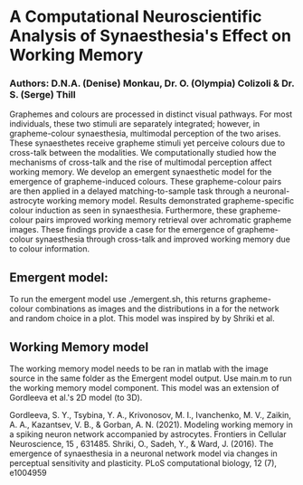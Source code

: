 # A Computational Neuroscientific Analysis of Synaesthesia's Effect on Working Memory
### Authors: D.N.A. (Denise) Monkau, Dr. O. (Olympia) Colizoli \& Dr. S. (Serge) Thill

Graphemes and colours are processed in distinct visual pathways. For most individuals, these two stimuli are separately integrated; however, in grapheme-colour synaesthesia, multimodal perception of the two arises. These synaesthetes receive grapheme stimuli yet perceive colours due to cross-talk between the modalities. We computationally studied how the mechanisms of cross-talk and the rise of multimodal perception affect working memory. We develop an emergent synaesthetic model for the emergence of grapheme-induced colours. These grapheme-colour pairs are then applied in a delayed matching-to-sample task through a neuronal-astrocyte working memory model. Results demonstrated grapheme-specific colour induction as seen in synaesthesia. Furthermore, these grapheme-colour pairs improved working memory retrieval over achromatic grapheme images. These findings provide a case for the emergence of grapheme-colour synaesthesia through cross-talk and improved working memory due to colour information.


## Emergent model:
To run the emergent model use ./emergent.sh, this returns grapheme-colour combinations as images and the distributions in a for the network and random choice in a plot. This model was inspired by by Shriki et al.

## Working Memory model
The working memory model needs to be ran in matlab with the image source in the same folder as the Emergent model output.
Use main.m to run the working memory model component. This model was an extension of Gordleeva et al.'s 2D model (to 3D).

Gordleeva, S. Y., Tsybina, Y. A., Krivonosov, M. I., Ivanchenko, M. V., Zaikin, A. A., Kazantsev,
V. B., & Gorban, A. N. (2021). Modeling working memory in a spiking neuron network
accompanied by astrocytes. Frontiers in Cellular Neuroscience, 15 , 631485.
Shriki, O., Sadeh, Y., & Ward, J. (2016). The emergence of synaesthesia in a neuronal network
model via changes in perceptual sensitivity and plasticity. PLoS computational biology, 12 (7),
e1004959
